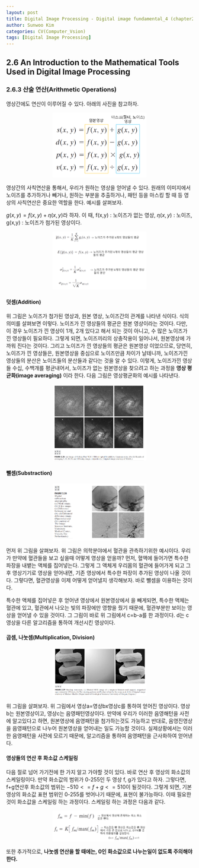 ```yaml
---
layout: post
title: Digital Image Processing - Digital image fundamental_4 (chapter2), (Rafael C. Gonzales)
author: Sunwoo Kim
categories: CV(Computer_Vsion)
tags: [Digital Image Processing]
---
```


## 2.6 An Introduction to the Mathematical Tools Used in Digital Image Processing

### 2.6.3 산술 연산(Arithmetic Operations)
영상간에도 연산이 이루어질 수 있다. 아래의 사진을 참고하자.
<center><img src="/public/img/Digital Image Processing-Chapter2/img26.png" width="50%"></center>

영상간의 사칙연산을 통해서, 우리가 원하는 영상을 얻어낼 수 있다. 원래의 이미지에서 노이즈를 추가하거나 빼거나, 원하는 부분을 추출하거나, 
패턴 등을 마스킹 할 때 등 영상의 사칙연산은 중요한 역할을 한다. 예시를 살펴보자.

$g(x,y) = f(x,y) + \eta(x,y)$라 하자. 이 때, f(x,y) : 노이즈가 없는 영상, $\eta(x,y)$ : 노이즈, g(x,y) : 노이즈가 첨가된 영상이다.
<center><img src="/public/img/Digital Image Processing-Chapter2/img27.png" width="50%"></center>

#### 덧셈(Addition)
위 그림은 노이즈가 첨가된 영상과, 원본 영상, 노이즈간의 관계를 나타낸 식이다. 식의 의미를 살펴보면 이렇다. 노이즈가 낀 영상들의 평균은 
원본 영상이라는 것이다. 다만, 이 경우 노이즈가 낀 영상이 1개, 2개 있다고 해서 되는 것이 아니고, 수 많은 노이즈가 낀 영상들이 필요하다. 
그렇게 되면, 노이즈끼리의 상충작용이 일어나서, 원본영상에 가까워 진다는 것이다. 그리고 노이즈가 낀 영상들의 평균은 원본영상 이었으므로, 
당연히, 노이즈가 낀 영상들은, 원본영상을 중심으로 노이즈만큼 차이가 날테니까, 노이즈가낀 영상들의 분산은 노이즈들의 분산들과 같다는 것을 
알 수 있다. 이렇게, 노이즈가낀 영상들 수십, 수백개를 평균내어서, 노이즈가 없는 원본영상을 찾으려고 하는 과정을 **영상 평균화(image averaging)** 
이라 한다. 다음 그림은 영상평균화의 예시를 나타낸다.
<center><img src="/public/img/Digital Image Processing-Chapter2/img28.png" width="50%"></center>

#### 뺄셈(Substraction)
<center><img src="/public/img/Digital Image Processing-Chapter2/img29.png" width="50%"></center>

먼저 위 그림을 살펴보자. 위 그림은 의학분야에서 혈관을 관측하기위한 예시이다. 우리가 만약에 혈관들을 보고 싶을때 어떻게 영상을 얻을까? 
먼저, 혈액에 들어가면 특수한 파장을 내뱉는 액체를 집어넣는다. 그렇게 그 액체게 우리몸의 혈관에 들어가게 되고 그 후 영상기기로 영상을 얻어내면, 
기존 영상에서 특수한 파장이 추가된 영상이 나올 것이다. 그렇다면, 혈관영상을 이제 어떻게 얻어낼지 생각해보자. 바로 뺄셈을 이용하는 것이다. 

특수한 액체를 집어넣은 후 얻어낸 영상에서 원본영상에서 을 빼게되면, 특수한 액체는 혈관에 있고, 혈관에서 나오는 빛의 파장에만 영향을 줬기 때문에, 
혈관부분만 보이는 영상을 얻어낼 수 있을 것이다. 그 그림이 바로 위 그림에서 c=b-a를 한 과정이다. d는 c영상을 다른 알고리즘을 통하여 개선시킨 
영상이다.

#### 곱셈, 나눗셈(Multiplication, Division)
<center><img src="/public/img/Digital Image Processing-Chapter2/img30.png" width="50%"></center>

위 그림을 살펴보자. 위 그림에서 영상a=영상bx영상c를 통하여 얻어진 영상이다. 영상b는 원본영상이고, 영상c는 음영패턴영상이다. 만약에 우리가 
이러한 음영해턴을 사전에 알고있다고 하면, 원본영상에 음영패턴을 첨가하는것도 가능하고 반대로, 음영진영상을 음영패턴으로 나누어 원본영상을 
얻어내는 일도 가능할 것이다. 실제상황에서는 이러한 음영패턴을 사전에 모르기 때문에, 알고리즘을 통하여 음영패턴을 근사화하여 얻어낸다.

#### 영상들의 연산 후  화소값 스케일링
다음 절로 넘어 가기전에 한 가지 알고 가야할 것이 있다. 바로 연산 후 영상의 화소값의 스케일링이다. 만약 화소값의 범위가 0-255인 두 영상 
f, g가 있다고 하자. 그렇다면, f+g연산후 화소값의 범위는 $-510<= f+g <=510$이 될것이다. 그렇게 되면, 기본 영상의 화소값 표현 범위인 
0-255를 벗어나기 때문에, 표현이 불가능하다. 이때 필요한 것이 화소값을 스케일링 하는 과정이다. 스케일링 하는 과정은 다음과 같다.
<center><img src="/public/img/Digital Image Processing-Chapter2/img31.png" width="50%"></center>

또한 추가적으로, **나눗셈 연산을 할 때에는, 0인 화소값으로 나누는일이 없도록 주의해야한다.**







